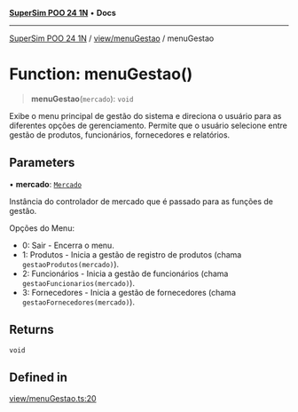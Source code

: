 [**SuperSim POO 24 1N**](../../../README.md) • **Docs**

***

[SuperSim POO 24 1N](../../../modules.md) / [view/menuGestao](../README.md) / menuGestao

# Function: menuGestao()

> **menuGestao**(`mercado`): `void`

Exibe o menu principal de gestão do sistema e direciona o usuário para as diferentes opções de gerenciamento.
Permite que o usuário selecione entre gestão de produtos, funcionários, fornecedores e relatórios.

## Parameters

• **mercado**: [`Mercado`](../../../controllers/Mercado/classes/Mercado.md)

Instância do controlador de mercado que é passado para as funções de gestão.

Opções do Menu:
- 0: Sair - Encerra o menu.
- 1: Produtos - Inicia a gestão de registro de produtos (chama `gestaoProdutos(mercado)`).
- 2: Funcionários - Inicia a gestão de funcionários (chama `gestaoFuncionarios(mercado)`).
- 3: Fornecedores - Inicia a gestão de fornecedores (chama `gestaoFornecedores(mercado)`).

## Returns

`void`

## Defined in

[view/menuGestao.ts:20](https://github.com/AdrianFeijoFagundes/SuperSim-POO-24-1N/blob/b30de4c87eeff268a1622cc54394a69b4c60173b/src/view/menuGestao.ts#L20)
